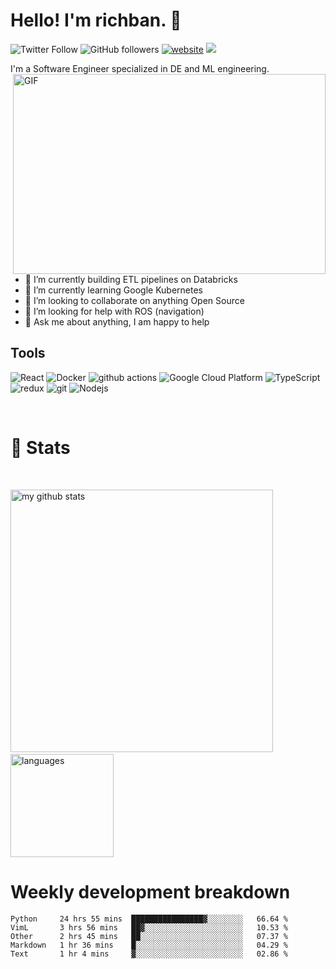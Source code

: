 # Hello! I'm richban. 👋

![Twitter Follow](https://img.shields.io/twitter/follow/richban?label=Follow)
![GitHub followers](https://img.shields.io/github/followers/richban?label=Follow&style=social)
[![website](https://img.shields.io/badge/Website-46a2f1.svg?&style=flat-square&logo=Google-Chrome&logoColor=white&link=https://richban.tech/)](https://richban.tech/)
![](https://visitor-badge.glitch.me/badge?page_id=richban.richban)

I'm a Software Engineer specialized in DE and ML engineering.<img align="right" alt="GIF" src="https://github.com/abhisheknaiidu/abhisheknaiidu/blob/master/code.gif?raw=true" width="500" height="320" />

- 🔭 I’m currently building ETL pipelines on Databricks
- 🌱 I’m currently learning Google Kubernetes
- 👯 I’m looking to collaborate on anything Open Source
- 🤔 I’m looking for help with ROS (navigation)
- 💬 Ask me about anything, I am happy to help

## Tools

<p>
  <img alt="React" src="https://img.shields.io/badge/-React-45b8d8?style=flat-square&logo=react&logoColor=white" />
  <img alt="Docker" src="https://img.shields.io/badge/-Docker-46a2f1?style=flat-square&logo=docker&logoColor=white" />
  <img alt="github actions" src="https://img.shields.io/badge/-Github_Actions-2088FF?style=flat-square&logo=github-actions&logoColor=white" />
  <img alt="Google Cloud Platform" src="https://img.shields.io/badge/-Google_Cloud_Platform-1a73e8?style=flat-square&logo=google-cloud&logoColor=white" />
  <img alt="TypeScript" src="https://img.shields.io/badge/-TypeScript-007ACC?style=flat-square&logo=typescript&logoColor=white" />
  <img alt="redux" src="https://img.shields.io/badge/-Redux-764ABC?style=flat-square&logo=redux&logoColor=white" />
  <img alt="git" src="https://img.shields.io/badge/-Git-F05032?style=flat-square&logo=git&logoColor=white" />
  <img alt="Nodejs" src="https://img.shields.io/badge/-Nodejs-43853d?style=flat-square&logo=Node.js&logoColor=white" />
</p>

<br>

# 🧬 Stats

<br>
<!-- My GitHub stats with buefy theme ❤️ -->
<p align="left">
<img src="https://github-readme-stats.vercel.app/api?username=richban&show_icons=true&theme=radical" alt="my github stats" width="420"/>&nbsp;<img src="https://github-readme-stats.vercel.app/api/top-langs/?username=richban&show_icons=true&theme=radical&layout=compact" alt="languages" height="165">
</p>

# Weekly development breakdown

<!--START_SECTION:waka-->
```text
Python     24 hrs 55 mins  ████████████████▓░░░░░░░░   66.64 % 
VimL       3 hrs 56 mins   ██▓░░░░░░░░░░░░░░░░░░░░░░   10.53 % 
Other      2 hrs 45 mins   ██░░░░░░░░░░░░░░░░░░░░░░░   07.37 % 
Markdown   1 hr 36 mins    █░░░░░░░░░░░░░░░░░░░░░░░░   04.29 % 
Text       1 hr 4 mins     ▓░░░░░░░░░░░░░░░░░░░░░░░░   02.86 % 
```
<!--END_SECTION:waka-->
